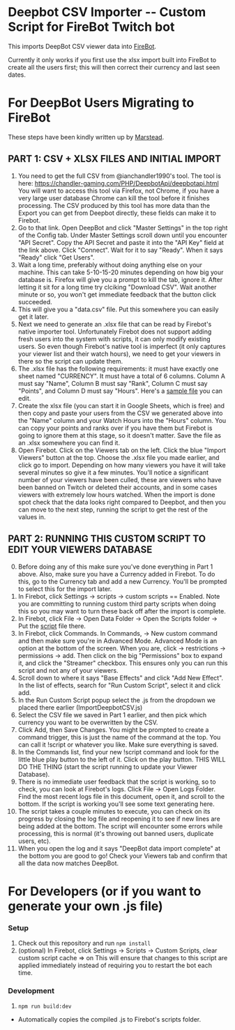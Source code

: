 # Deepbot CSV Importer -- Custom Script for FireBot Twitch bot

This imports DeepBot CSV viewer data into [FireBot](https://firebot.app).

Currently it only works if you first use the xlsx import built into FireBot to
create all the users first; this will then correct their currency and last seen dates.

# For DeepBot Users Migrating to FireBot

These steps have been kindly written up by [Marstead](https://twitch.tv/Marstead).

## PART 1: CSV + XLSX FILES AND INITIAL IMPORT

1. You need to get the full CSV from @ianchandler1990's tool. The tool is here:
  https://chandler-gaming.com/PHP/DeepbotApi/deepbotapi.html
  You will want to access this tool via Firefox, not Chrome, if you have a very large user database Chrome can kill the tool before it finishes processing. The CSV produced by this tool has more data than the Export you can get from Deepbot directly, these fields can make it to Firebot.
2. Go to that link. Open DeepBot and click "Master Settings" in the top right of the Config tab. Under Master Settings scroll down until you encounter "API Secret". Copy the API Secret and paste it into the "API Key" field at the link above. Click "Connect". Wait for it to say "Ready". When it says "Ready" click "Get Users".
3. Wait a long time, preferably without doing anything else on your machine. This can take 5-10-15-20 minutes depending on how big your database is. Firefox will give you a prompt to kill the tab, ignore it. After letting it sit for a long time try clciking "Download CSV". Wait another minute or so, you won't get immediate feedback that the button click succeeded.
4. This will give you a "data.csv" file. Put this somewhere you can easily get it later.
5. Next we need to generate an .xlsx file that can be read by Firebot's native importer tool. Unfortunately Firebot does not support adding fresh users into the system with scripts, it can only modify existing users. So even though Firebot's native tool is imperfect (it only captures your viewer list and their watch hours), we need to get your viewers in there so the script can update them.
6. The .xlsx file has the following requirements: it must have exactly one sheet named "CURRENCY". It must have a total of 6 columns. Column A must say "Name", Column B must say "Rank", Column C must say "Points", and Column D must say "Hours". Here's a [sample file](sample_streamlabs_format_export.xlsx) you can edit.
7. Create the xlsx file (you can start it in Google Sheets, which is free) and then copy and paste your users from the CSV we generated above into the "Name" column and your Watch Hours into the "Hours" column. You can copy your points and ranks over if you have them but Firebot is going to ignore them at this stage, so it doesn't matter. Save the file as an .xlsx somewhere you can find it.
8. Open Firebot. Click on the Viewers tab on the left. Click the blue "Import Viewers" button at the top. Choose the .xlsx file you made earlier, and click go to import. Depending on how many viewers you have it will take several minutes so give it a few minutes. You'll notice a significant number of your viewers have been culled, these are viewers who have been banned on Twitch or deleted their accounts, and in some cases viewers with extremely low hours watched. When the import is done spot check that the data looks right compared to Deepbot, and then you can move to the next step, running the script to get the rest of the values in.

## PART 2: RUNNING THIS CUSTOM SCRIPT TO EDIT YOUR VIEWERS DATABASE
0. Before doing any of this make sure you've done everything in Part 1 above. Also, make sure you have a Currency added in Firebot. To do this, go to the Currency tab and add a new Currency. You'll be prompted to select this for the import later.
1. In Firebot, click Settings -> scripts -> custom scripts == Enabled. Note you are committing to running custom third party scripts when doing this so you may want to turn these back off after the import is complete.
2. In Firebot, click File -> Open Data Folder -> Open the Scripts folder -> Put the [script](https://github.com/codemage/firebot-deepbot-importer/releases/download/v0.0.1/importDeepbotCSV.js) file there. 
3. In Firebot, click Commands. In Commands, -> New custom command and then make sure you're in Advanced Mode. Advanced Mode is an option at the bottom of the screen. When you are, click -> restrictions -> permissions -> add. Then click on the big "Permissions" box to expand it, and click the "Streamer" checkbox. This ensures only you can run this script and not any of your viewers.
4. Scroll down to where it says "Base Effects" and click "Add New Effect". In the list of effects, search for "Run Custom Script", select it and click add.
5. In the Run Custom Script popup select the .js from the dropdown we placed there earlier (ImportDeepbotCSV.js)
6. Select the CSV file we saved in Part 1 earlier, and then pick which currency you want to be overwritten by the CSV.
7. Click Add, then Save Changes. You might be prompted to create a command trigger, this is just the name of the command at the top. You can call it !script or whatever you like. Make sure everything is saved.
8. In the Commands list, find your new !script command and look for the little blue play button to the left of it. Click on the play button. THIS WILL DO THE THING (start the script running to update your Viewer Database).
9. There is no immediate user feedback that the script is working, so to check, you can look at Firebot's logs. Click File -> Open Logs Folder. Find the most recent logs file in this document, open it, and scroll to the bottom. If the script is working you'll see some text generating here.
10. The script takes a couple minutes to execute, you can check on its progress by closing the log file and reopening it to see if new lines are being added at the bottom. The script will encounter some errors while processing, this is normal (it's throwing out banned users, duplicate users, etc).
11. When you open the log and it says "DeepBot data import complete" at the bottom you are good to go! Check your Viewers tab and confirm that all the data now matches DeepBot.

# For Developers (or if you want to generate your own .js file)
### Setup
1. Check out this repository and run `npm install`
2. (optional) In Firebot, click Settings -> Scripts -> Custom Scripts, clear custom script cache => on
  This will ensure that changes to this script are applied immediately instead of requiring you to restart the bot each time.

### Development
1. `npm run build:dev`
- Automatically copies the compiled .js to Firebot's scripts folder.
